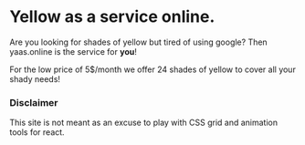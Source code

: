 # Yellow as a service online.
Are you looking for shades of yellow but tired of using google? Then yaas.online is the service for **you**!

For the low price of 5$/month we offer 24 shades of yellow to cover all your shady needs!

### Disclaimer
This site is not meant as an excuse to play with CSS grid and animation tools for react. 